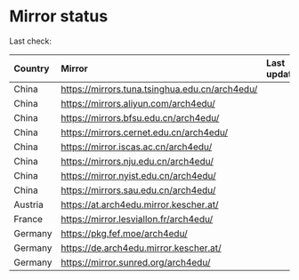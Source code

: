 <script src="./time.js"></script>
# Mirror status
Last check: <script type="text/javascript">localize(1733230070.0623574);</script>

|Country|Mirror|Last update|
|:------|:-----|:----------|
|China|https://mirrors.tuna.tsinghua.edu.cn/arch4edu/|<script type="text/javascript">localize(1733208544);</script>|
|China|https://mirrors.aliyun.com/arch4edu/|<script type="text/javascript">localize(1733165143);</script>|
|China|https://mirrors.bfsu.edu.cn/arch4edu/|<script type="text/javascript">localize(1733208544);</script>|
|China|https://mirrors.cernet.edu.cn/arch4edu/|<script type="text/javascript">localize(1733208544);</script>|
|China|https://mirror.iscas.ac.cn/arch4edu/|<script type="text/javascript">localize(1733165143);</script>|
|China|https://mirrors.nju.edu.cn/arch4edu/|<script type="text/javascript">localize(1733121964);</script>|
|China|https://mirror.nyist.edu.cn/arch4edu/|<script type="text/javascript">localize(1733208544);</script>|
|China|https://mirrors.sau.edu.cn/arch4edu/|<script type="text/javascript">localize(1731653531);</script>|
|Austria|https://at.arch4edu.mirror.kescher.at/|<script type="text/javascript">localize(1733208544);</script>|
|France|https://mirror.lesviallon.fr/arch4edu/|<script type="text/javascript">localize(1733165143);</script>|
|Germany|https://pkg.fef.moe/arch4edu/|<script type="text/javascript">localize(1733208544);</script>|
|Germany|https://de.arch4edu.mirror.kescher.at/|<script type="text/javascript">localize(1733208544);</script>|
|Germany|https://mirror.sunred.org/arch4edu/|<script type="text/javascript">localize(1733208544);</script>|

<script src="./tablefilter/tablefilter.js"></script>
<script src="./table.js"></script>